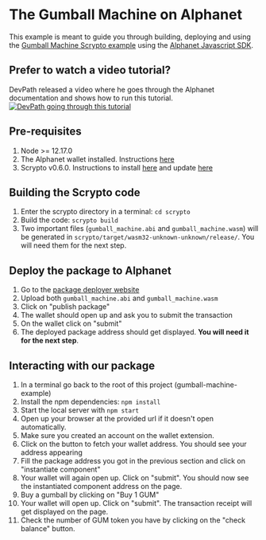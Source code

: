 # The Gumball Machine on Alphanet
This example is meant to guide you through building, deploying and using the [Gumball Machine Scrypto example](https://github.com/radixdlt/scrypto-examples/tree/main/core/gumball-machine) using the [Alphanet Javascript SDK](https://docs.radixdlt.com/main/scrypto/alphanet/javascript-sdk.html).

## Prefer to watch a video tutorial?
DevPath released a video where he goes through the Alphanet documentation and shows how to run this tutorial.
[![DevPath going through this tutorial](https://img.youtube.com/vi/qfRCQ2YsLMM/0.jpg)](https://www.youtube.com/watch?v=qfRCQ2YsLMM)

## Pre-requisites
1. Node >= 12.17.0
2. The Alphanet wallet installed. Instructions [here](https://docs.radixdlt.com/main/scrypto/alphanet/wallet-extension.html)
3. Scrypto v0.6.0. Instructions to install [here](https://docs.radixdlt.com/main/scrypto/getting-started/install-scrypto.html) and update [here](https://docs.radixdlt.com/main/scrypto/getting-started/updating-scrypto.html)

## Building the Scrypto code
1. Enter the scrypto directory in a terminal: `cd scrypto`
1. Build the code: `scrypto build`
1. Two important files (`gumball_machine.abi` and `gumball_machine.wasm`) will be generated in `scrypto/target/wasm32-unknown-unknown/release/`. You will need them for the next step.

## Deploy the package to Alphanet
1. Go to the [package deployer website](https://alphanet-deployer.radixdlt.com/)
2. Upload both `gumball_machine.abi` and `gumball_machine.wasm`
3. Click on "publish package"
4. The wallet should open up and ask you to submit the transaction
5. On the wallet click on "submit"
6. The deployed package address should get displayed. **You will need it for the next step**.

## Interacting with our package
1. In a terminal go back to the root of this project (gumball-machine-example)
2. Install the npm dependencies: `npm install`
3. Start the local server with `npm start`
4. Open up your browser at the provided url if it doesn't open automatically.
5. Make sure you created an account on the wallet extension.
6. Click on the button to fetch your wallet address. You should see your address appearing
7. Fill the package address you got in the previous section and click on "instantiate component"
8. Your wallet will again open up. Click on "submit". You should now see the instantiated component address on the page.
9. Buy a gumball by clicking on "Buy 1 GUM"
10. Your wallet will open up. Click on "submit". The transaction receipt will get displayed on the page.
11. Check the number of GUM token you have by clicking on the "check balance" button.